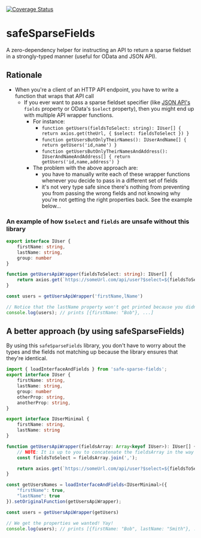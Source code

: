 [![Coverage Status](https://coveralls.io/repos/github/dgreene1/safeSparseFields/badge.svg?branch=master)](https://coveralls.io/github/dgreene1/safeSparseFields?branch=master)

# safeSparseFields
A zero-dependency helper for instructing an API to return a sparse fieldset in a strongly-typed manner (useful for OData and JSON API).

## Rationale

* When you're a client of an HTTP API endpoint, you have to write a function that wraps that API call
  * If you ever want to pass a sparse fieldset specifier (like [JSON API's](https://jsonapi.org/examples/#sparse-fieldsets) `fields` property or OData's `$select` property), then you might end up with multiple API wrapper functions.
    * For instance:
      * `function getUsers(fieldsToSelect: string): IUser[] { return axios.get(theUrl, { $select: fieldsToSelect }) } `
      * `function getUsersButOnlyTheirNames(): IUserAndName[] { return getUsers('id,name') }`
      * `function getUsersButOnlyTheirNamesAndAddress(): IUserAndNameAndAddress[] { return getUsers('id,name,address') }`
    * The problem with the above approach are:
      * you have to manually write each of these wrapper functions whenever you decide to pass in a different set of fields
      * it's not very type safe since there's nothing from preventing you from passing the wrong fields and not knowing why you're not getting the right properties back. See the example below...

### An example of how `$select` and `fields` are unsafe without this library
```ts
export interface IUser {
    firstName: string,
    lastName: string,
    group: number
}

function getUsersApiWrapper(fieldsToSelect: string): IUser[] {
    return axios.get(`https://someUrl.com/api/user?$select=${fieldsToSelect}}`);
}

const users = getUsersApiWrapper('firstName,lName')

// Notice that the lastName property won't get printed because you didn't select it. You selected lName which is not a property on IUser
console.log(users); // prints [{firstName: "Bob"}, ...]
```

## A better approach (by using safeSparseFields)

By using this `safeSparseFields` library, you don't have to worry about the types and the fields not matching up because the library ensures that they're identical.

```ts
import { loadInterfaceAndFields } from 'safe-sparse-fields';
export interface IUser {
    firstName: string,
    lastName: string,
    group: number
    otherProp: string,
    anotherProp: string,
}

export interface IUserMinimal {
    firstName: string,
    lastName: string
}

function getUsersApiWrapper(fieldsArray: Array<keyof IUser>): IUser[] {
    // NOTE: It is up to you to concatenate the fieldsArray in the way that the server expects it. We only provide the fields in a type safe way and coerce the response type
    const fieldsToSelect = fieldsArray.join(',');

    return axios.get(`https://someUrl.com/api/user?$select=${fieldsToSelect}}`);
}

const getUsersNames = loadInterfaceAndFields<IUserMinimal>({
    "firstName": true,
    "lastName": true
}).setOriginalFunction(getUsersApiWrapper);

const users = getUsersApiWrapper(getUsers)

// We get the properties we wanted! Yay!
console.log(users); // prints [{firstName: "Bob", lastName: "Smith"}, ...]
```